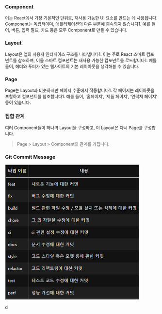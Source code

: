 ### Component

이는 React에서 가장 기본적인 단위로, 재사용 가능한 UI 요소를 만드는 데 사용됩니다. Component는 독립적이며, 애플리케이션의 다른 부분에 종속되지 않습니다1. 예를 들어, 버튼, 입력 필드, 카드 등은 모두 Component로 만들 수 있습니다.

### Layout

Layout은 앱의 사용자 인터페이스 구조를 나타냅니다1. 이는 주로 React 스마트 컴포넌트를 참조하며, 이들 스마트 컴포넌트는 재사용 가능한 컴포넌트를 로드합니다1. 예를 들어, 헤더와 푸터가 있는 웹사이트의 기본 레이아웃을 생각해볼 수 있습니다.

### Page

Page는 Layout과 비슷하지만 페이지 수준에서 작동합니다1. 각 페이지는 레이아웃을 포함하고 컴포넌트를 참조합니다1. 예를 들어, ‘홈페이지’, ‘제품 페이지’, ‘연락처 페이지’ 등이 있습니다.

### 집합 관계

여러 Component들이 하나의 Layout을 구성하고, 이 Layout은 다시 Page를 구성합니다.

> Page > Layout > Component의 관계를 가집니다.

### Git Commit Message
![Alt text](image.png)

d